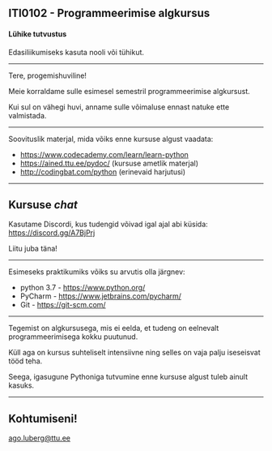 ## ITI0102 - Programmeerimise algkursus
#### Lühike tutvustus

Edasiliikumiseks kasuta nooli või tühikut.

---

Tere, progemishuviline!

Meie korraldame sulle esimesel semestril programmeerimise algkursust.

Kui sul on vähegi huvi, anname sulle võimaluse ennast natuke ette valmistada.

---

Soovituslik materjal, mida võiks enne kursuse algust vaadata:

- https://www.codecademy.com/learn/learn-python
- https://ained.ttu.ee/pydoc/ (kursuse ametlik materjal)
- http://codingbat.com/python (erinevaid harjutusi)

---

## Kursuse *chat*

Kasutame Discordi, kus tudengid võivad igal ajal abi küsida:
https://discord.gg/A7BjPrj

Liitu juba täna!

---

Esimeseks praktikumiks võiks su arvutis olla järgnev:

- python 3.7 - https://www.python.org/
- PyCharm - https://www.jetbrains.com/pycharm/
- Git - https://git-scm.com/

---

Tegemist on algkursusega, mis ei eelda, et tudeng on eelnevalt programmeerimisega kokku puutunud. 

Küll aga on kursus suhteliselt intensiivne ning selles on vaja palju iseseisvat tööd teha.

Seega, igasugune Pythoniga tutvumine enne kursuse algust tuleb ainult kasuks.

---

## Kohtumiseni!

ago.luberg@ttu.ee
